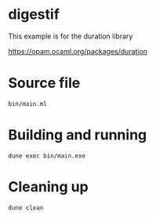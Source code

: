 # digestif

This example is for the duration library

https://opam.ocaml.org/packages/duration

# Source file

`bin/main.ml`

# Building and running

`dune exec bin/main.exe`

# Cleaning up

`dune clean`
